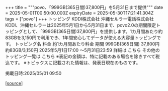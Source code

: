 +++
title = """povo、「999GB(365日間)37,800円」を5月31日まで提供"""
date = 2025-05-01T00:50:00.000Z
expiryDate = 2025-05-30T17:21:41.304Z
tags = ["povo"]
+++
トッピング KDDI株式会社 沖縄セルラー電話株式会社 KDDI、沖縄セルラーは2025年5月1日から5月31日まで、povo2.0の期間限定トッピングとして、「999GB(365日間)37,800円」を提供します。1カ月間あたり約83GBを3,150円で利用でき、1年間安心してデータが使える大容量トッピングです。 トッピング名 料金 約1カ月間あたり料金 期間 999GB(365日間) 37,800円 約83GB/3,150円 2025年5月1日17:00 ～5月31日23:59 詳細は こちら その他のトッピング一覧は こちら ※表記の金額は、特に記載のある場合を除きすべて税込です。 ※トピックスに記載された情報は、発表日現在のものです。

掲載日時:2025/05/01 09:50

[[source]](https://povo.jp/news/newsrelease/20250501_02/)
